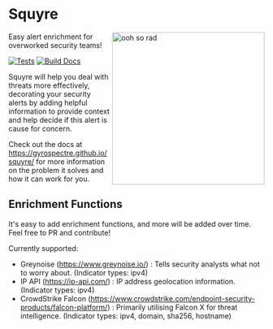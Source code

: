 # Squyre

<img src="https://media.giphy.com/media/l0MYylLtnC1ADCGys/giphy.gif" alt="ooh so rad" width="300" align="right" />

Easy alert enrichment for overworked security teams!

[![Tests](https://github.com/gyrospectre/squyre/actions/workflows/tests.yml/badge.svg)](https://github.com/gyrospectre/squyre/actions/workflows/tests.yml)
[![Build Docs](https://github.com/gyrospectre/squyre/actions/workflows/gh-pages.yml/badge.svg)](https://github.com/gyrospectre/squyre/actions/workflows/gh-pages.yml)

Squyre will help you deal with threats more effectively, decorating your security alerts by adding helpful information to provide context and help decide if this alert is cause for concern.

Check out the docs at https://gyrospectre.github.io/squyre/ for more information on the problem it solves and how it can work for you.

## Enrichment Functions
It's easy to add enrichment functions, and more will be added over time. Feel free to PR and contribute!

Currently supported:
- Greynoise (https://www.greynoise.io/) : Tells security analysts what not to worry about. (Indicator types: ipv4)
- IP API (https://ip-api.com/) : IP address geolocation information. (Indicator types: ipv4)
- CrowdStrike Falcon (https://www.crowdstrike.com/endpoint-security-products/falcon-platform/) : Primarily utilising Falcon X for threat intelligence. (Indicator types: ipv4, domain, sha256, hostname)
